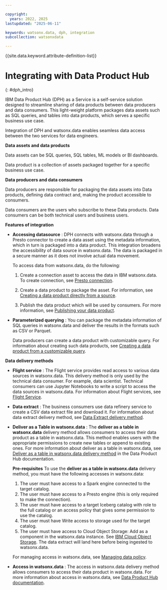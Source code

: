 ```yaml
---

copyright:
  years: 2022, 2025
lastupdated: "2025-06-11"

keywords: watsonx.data, dph, integration
subcollection: watsonxdata

---
```


{{site.data.keyword.attribute-definition-list}}

# Integrating with Data Product Hub
{: #dph_intro}

IBM Data Product Hub (DPH) as a Service is a self-service solution designed to streamline sharing of data products between data producers and data consumers. This light-weight platform packages data assets such as SQL queries, and tables into data products, which serves a specific business use case.

Integration of DPH and watsonx.data enables seamless data access between the two services for data engineers.

**Data assets and data products**

Data assets can be SQL queries, SQL tables, ML models or BI dashboards.

Data product is a collection of assets packaged together for a specific business use case.

**Data producers and data consumers**

Data producers are responsible for packaging the data assets into Data products, defining data contract and, making the product accessible to consumers.

Data consumers are the users who subscribe to these Data products. Data consumers can be both technical users and business users.

**Features of integration**

   * **Accessing datasource** : DPH connects with watsonx.data through a Presto connector to create a data asset using the metadata information, which in turn is packaged into a data product. This integration broadens the accessibility of data source in watsonx.data. The data is packaged in a secure manner as it does not involve actual data movement.

      To access data from watsonx.data, do the following:

      1. Create a connection asset to access the data in IBM watsonx.data. To create connection, see [Presto connection](https://dataplatform.cloud.ibm.com/docs/content/wsj/manage-data/conn-watsonxd.html?context=dph&locale=en&audience=wdp).

      1. Create a data product to package the asset. For information, see [Creating a data product directly from a source](https://dataplatform.cloud.ibm.com/docs/content/wsj/data-products/prd_publish_files.html?context=dph&locale=en&audience=wdp).

      1. Publish the data product which will be used by consumers. For more information, see [Publishing your data product](https://dataplatform.cloud.ibm.com/docs/content/wsj/data-products/prd_publish_files.html?context=dph&locale=en&audience=wdp).

   * **Parameterized querying** : You can package the metadata information of SQL queries in watsonx.data and deliver the results in the formats such as CSV or Parquet.

      Data producers can create a data product with customizable query. For information about creating such data products, see [Creating a data product from a customizable query](https://dataplatform.cloud.ibm.com/docs/content/wsj/data-products/prd_publish_customquery.html?context=dph&locale=en&audience=wdp).

**Data delivery methods**

   * **Flight service** : The Flight service provides read access to various data sources in watsonx.data. This delivery method is only used by the technical data consumer. For example, data scientist. Technical consumers can use Jupyter Notebooks to write a script to access the data sources in watsonx.data. For information about Flight services, see [Flight Service](https://dataplatform.cloud.ibm.com/docs/content/wsj/data-products/prd_delivery_methods_overview.html?context=dph&locale=en#flight).

   * **Data extract** : The business consumers use data refinery service to create a CSV data extract file and download it. For information about data extract delivery method, see [Data Extract delivery method](https://dataplatform.cloud.ibm.com/docs/content/wsj/data-products/prd_delivery_methods_overview.html?context=dph&locale=en#extract).

   * **Deliver as a Table in watsonx.data** : The **deliver as a table in watsonx.data** delivery method allows consumers to access their data product as a table in watsonx.data. This method enables users with the appropriate permissions to create new tables or append to existing ones. For more information about deliver as a table in watsonx.data, see [Deliver as a table in watsonx.data delivery method](https://dataplatform.cloud.ibm.com/docs/content/wsj/data-products/prd_delivery_methods_overview.html?context=dph&locale=en#wxd_ingest) in the Data Product Hub documentation.

      **Pre-requisites**
      To use the **deliver as a table in watsonx.data** delivery method, you must have the following accesses in watsonx.data:

      1. The user must have access to a Spark engine connected to the target catalog.
      2. The user must have access to a Presto engine (this is only required to make the connection).
      3. The user must have access to a target Iceberg catalog with role to the full catalog or an access policy that gives some permission to use the catalog.
      4. The user must have Write access to storage used for the target catalog.
      5. The user must have access to Cloud Object Storage: Add as a component in the watsonx.data instance. See [IBM Cloud Object Storage](https://cloud.ibm.com/docs/cloud-object-storage?topic=cloud-object-storage-getting-started). The data extract will land here before being ingested to watsonx.data.

      For managing access in watsonx.data, see [Managing data policy](https://cloud.ibm.com/docs/watsonx-data?topic=watsonx-data-managing-data-policy).


   * **Access in watsonx.data** : The access in watsonx.data delivery method allows consumers to access their data product in watsonx.data. For more information about access in watsonx.data, see [Data Product Hub documentation](https://dataplatform.cloud.ibm.com/docs/content/wsj/data-products/prd_delivery_methods_overview.html?context=dph&locale=en).
